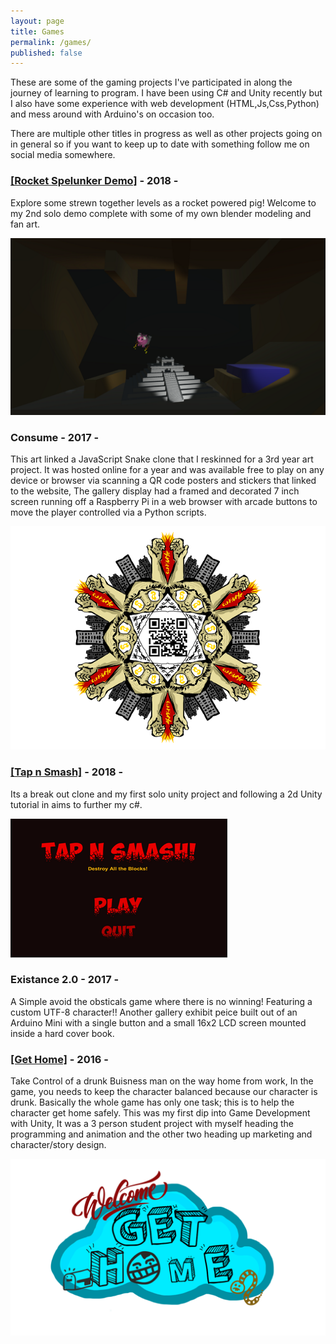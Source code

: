 ```yaml
---
layout: page
title: Games
permalink: /games/
published: false
---
```


These are some of the gaming projects I've participated in along the journey of learning to program. I have been using C# and Unity recently but I also have some experience with web development (HTML,Js,Css,Python) and mess around with Arduino's on occasion too.  

There are multiple other titles in progress as well as other projects going on in general so if you want to keep up to date with something follow me on social media somewhere.


[itch.io]: https://sparetimedev.itch.io/

<h3><a href="https://sparetimedev.itch.io/rocket-spelunker-demo">[Rocket Spelunker Demo]</a> - 2018 - </h3>

Explore some strewn together levels as a rocket powered pig! Welcome to my 2nd solo demo complete with some of my own blender modeling and fan art.

<img src="/assets/images/bg_image.png">

<h3>Consume - 2017 -</h3>

This art linked a JavaScript Snake clone that I reskinned for a 3rd year art project. It was hosted online for a year and was available free to play on any device or browser via scanning a QR code posters and stickers that linked to the website, The gallery display had a framed and decorated 7 inch screen running off a Raspberry Pi in a web browser with arcade buttons to move the player controlled via a Python scripts.      

<img src="/assets/images/consumeqr.png">

<h3><a href="https://sparetimedev.itch.io/tap-n-smash ">[Tap n Smash]</a> - 2018 - </h3>

Its a break out clone and my first solo unity project and following a 2d Unity tutorial in aims to further my c#.

<a href="https://sparetimedev.itch.io/tap-n-smash "><img src="/assets/images/tapnsmash.png"></a>


<h3>Existance 2.0 - 2017 - </h3>

A Simple avoid the obsticals game where there is no winning! Featuring a custom UTF-8 character!! Another gallery exhibit peice built out of an Arduino Mini with a single button and a small 16x2 LCD screen mounted inside a hard cover book.   


<h3><a href="https://get-home.itch.io/get-home">[Get Home]</a> - 2016 -</h3>

Take Control of a drunk Buisness man on the way home from work, In the game, you needs to keep the character balanced because our character is drunk. Basically the whole game has only one task; this is to help the character get home safely.
This was my first dip into Game Development with Unity, It was a 3 person student project with myself heading the programming and animation and the other two heading up marketing and character/story design.   

<img src="/assets/images/gethomeg.png">
